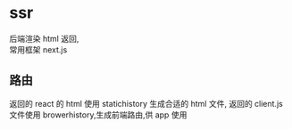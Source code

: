 # ssr

后端渲染 html 返回,  
常用框架 next.js

## 路由

返回的 react 的 html 使用 statichistory 生成合适的 html 文件,
返回的 client.js 文件使用 browerhistory,生成前端路由,供 app 使用
